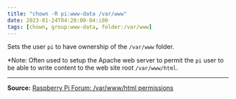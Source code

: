```yaml
---
title: "chown -R pi:www-data /var/www"
date: 2023-01-24T04:28:00-04:i00
tags: [chown, group:www-data, folder:/var/www]
---
```

Sets the user `pi` to have ownership of the `/var/www` folder.

*Note: Often used to setup the Apache web server to permit the `pi` user to be able to write content to the web site root `/var/www/html`.

---
**Source:** [Raspberry Pi Forum: /var/www/html permissions](https://forums.raspberrypi.com/viewtopic.php?t=155067)